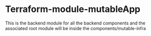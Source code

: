# Terraform-module-mutableApp

This is the backend module for all the backend components and the associated root module will be inside the components/mutable-infra